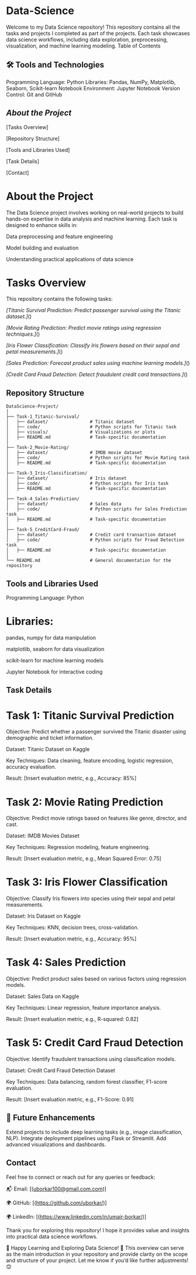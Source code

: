 # Data-Science
Welcome to my Data Science repository! This repository contains all the tasks and projects I completed as part of the projects. Each task showcases data science workflows, including data exploration, preprocessing, visualization, and machine learning modeling.
Table of Contents

## 🛠 Tools and Technologies
Programming Language: Python
Libraries: Pandas, NumPy, Matplotlib, Seaborn, Scikit-learn
Notebook Environment: Jupyter Notebook
Version Control: Git and GitHub

## *About the Project*

[Tasks Overview]

[Repository Structure]

[Tools and Libraries Used]

[Task Details]

[Contact]

# About the Project 

The Data Science project involves working on real-world projects to build hands-on expertise in data analysis and machine learning. Each task is designed to enhance skills in:

Data preprocessing and feature engineering

Model building and evaluation

Understanding practical applications of data science

# Tasks Overview

This repository contains the following tasks:

*[Titanic Survival Prediction: Predict passenger survival using the Titanic dataset.]*()

*[Movie Rating Prediction: Predict movie ratings using regression techniques.]*()

*[Iris Flower Classification: Classify Iris flowers based on their sepal and petal measurements.]*()

*[Sales Prediction: Forecast product sales using machine learning models.]*()

*[Credit Card Fraud Detection: Detect fraudulent credit card transactions.]*()

## Repository Structure
```
DataScience-Project/
│
├── Task-1_Titanic-Survival/
│   ├── dataset/                # Titanic dataset
│   ├── code/                   # Python scripts for Titanic task
│   ├── visuals/                # Visualizations or plots
│   ├── README.md               # Task-specific documentation
│
├── Task-2_Movie-Rating/
│   ├── dataset/                # IMDB movie dataset
│   ├── code/                   # Python scripts for Movie Rating task
│   ├── README.md               # Task-specific documentation
│
├── Task-3_Iris-Classification/
│   ├── dataset/                # Iris dataset
│   ├── code/                   # Python scripts for Iris task
│   ├── README.md               # Task-specific documentation
│
├── Task-4_Sales-Prediction/
│   ├── dataset/                # Sales data
│   ├── code/                   # Python scripts for Sales Prediction task
│   ├── README.md               # Task-specific documentation
│
├── Task-5_CreditCard-Fraud/
│   ├── dataset/                # Credit card transaction dataset
│   ├── code/                   # Python scripts for Fraud Detection task
│   ├── README.md               # Task-specific documentation
│
└── README.md                   # General documentation for the repository
```
## Tools and Libraries Used

Programming Language: Python

# Libraries:

pandas, numpy for data manipulation

matplotlib, seaborn for data visualization

scikit-learn for machine learning models

Jupyter Notebook for interactive coding

## Task Details

# Task 1: Titanic Survival Prediction

Objective: Predict whether a passenger survived the Titanic disaster using demographic and ticket information.

Dataset: Titanic Dataset on Kaggle

Key Techniques: Data cleaning, feature encoding, logistic regression, accuracy evaluation.

Result: [Insert evaluation metric, e.g., Accuracy: 85%]

# Task 2: Movie Rating Prediction

Objective: Predict movie ratings based on features like genre, director, and cast.

Dataset: IMDB Movies Dataset

Key Techniques: Regression modeling, feature engineering.

Result: [Insert evaluation metric, e.g., Mean Squared Error: 0.75]

# Task 3: Iris Flower Classification

Objective: Classify Iris flowers into species using their sepal and petal measurements.

Dataset: Iris Dataset on Kaggle

Key Techniques: KNN, decision trees, cross-validation.

Result: [Insert evaluation metric, e.g., Accuracy: 95%]

# Task 4: Sales Prediction

Objective: Predict product sales based on various factors using regression models.

Dataset: Sales Data on Kaggle

Key Techniques: Linear regression, feature importance analysis.

Result: [Insert evaluation metric, e.g., R-squared: 0.82]

# Task 5: Credit Card Fraud Detection

Objective: Identify fraudulent transactions using classification models.

Dataset: Credit Card Fraud Detection Dataset

Key Techniques: Data balancing, random forest classifier, F1-score evaluation.

Result: [Insert evaluation metric, e.g., F1-Score: 0.91]

## 🎯 Future Enhancements
Extend projects to include deep learning tasks (e.g., image classification, NLP).
Integrate deployment pipelines using Flask or Streamlit.
Add advanced visualizations and dashboards.

## Contact

Feel free to connect or reach out for any queries or feedback:

📬 Email: [(uborkar100@gmail.com.com)]

🌍 GitHub: [(https://github.com/uborkar/)]

🌍 LinkedIn: [(https://www.linkedin.com/in/umair-borkar/)]

Thank you for exploring this repository! I hope it provides value and insights into practical data science workflows.

🌟 Happy Learning and Exploring Data Science! 🚀
This overview can serve as the main introduction in your repository and provide clarity on the scope and structure of your project. Let me know if you’d like further adjustments! 😊
